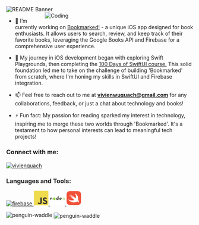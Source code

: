 <img width="1834" alt="README Banner" src="https://github.com/penguin-waddle/penguin-waddle/assets/123434744/0dd96716-2f70-484e-9e54-e8861812d33d">
<img align="right" alt="Coding" width="400" src="https://media.tenor.com/4ryx66tWEhcAAAAd/pixel-study.gif">

- 🔭 I’m currently working on [Bookmarked!](https://github.com/penguin-waddle/Bookmarked) - a unique iOS app designed for book enthusiasts. It allows users to search, review, and keep track of their favorite books, leveraging the Google Books API and Firebase for a comprehensive user experience.

- 🌱 My journey in iOS development began with exploring Swift Playgrounds, then completing the [100 Days of SwiftUI course.](https://www.hackingwithswift.com/100/swiftui) This solid foundation led me to take on the challenge of building 'Bookmarked' from scratch, where I'm honing my skills in SwiftUI and Firebase integration.

- 📫 Feel free to reach out to me at **vivienwuquach@gmail.com** for any collaborations, feedback, or just a chat about technology and books!

- ⚡ Fun fact: My passion for reading sparked my interest in technology, inspiring me to merge these two worlds through 'Bookmarked'. It's a testament to how personal interests can lead to meaningful tech projects!

<h3 align="left">Connect with me:</h3>
<p align="left">
<a href="https://linkedin.com/in/vivienquach" target="blank"><img align="center" src="https://raw.githubusercontent.com/rahuldkjain/github-profile-readme-generator/master/src/images/icons/Social/linked-in-alt.svg" alt="vivienquach" height="30" width="40" /></a>
</p>

<h3 align="left">Languages and Tools:</h3>
<p align="left"> <a href="https://firebase.google.com/" target="_blank" rel="noreferrer"> <img src="https://www.vectorlogo.zone/logos/firebase/firebase-icon.svg" alt="firebase" width="40" height="40"/> </a> <a href="https://developer.mozilla.org/en-US/docs/Web/JavaScript" target="_blank" rel="noreferrer"> <img src="https://raw.githubusercontent.com/devicons/devicon/master/icons/javascript/javascript-original.svg" alt="javascript" width="40" height="40"/> </a> <a href="https://nodejs.org" target="_blank" rel="noreferrer"> <img src="https://raw.githubusercontent.com/devicons/devicon/master/icons/nodejs/nodejs-original-wordmark.svg" alt="nodejs" width="40" height="40"/> </a> <a href="https://developer.apple.com/swift/" target="_blank" rel="noreferrer"> <img src="https://raw.githubusercontent.com/devicons/devicon/master/icons/swift/swift-original.svg" alt="swift" width="40" height="40"/> </a> </p>

<p><img align="left" src="https://github-readme-stats.vercel.app/api/top-langs?username=penguin-waddle&show_icons=true&locale=en&layout=compact" alt="penguin-waddle" /></p>

<p>&nbsp;<img align="center" src="https://github-readme-stats.vercel.app/api?username=penguin-waddle&show_icons=true&locale=en" alt="penguin-waddle" /></p>
